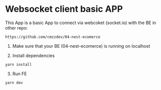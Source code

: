 # Websocket client basic APP

This App is a basic App to connect via webcoket (socket.io) with the BE in other repo:
```
https://github.com/cmzzdev/04-nest-ecomerce
```

1. Make sure that your BE (04-nest-ecomerce) is running on localhost

2. Install dependencies
```
yarn install
```

3. Run FE
```
yarn dev
```

